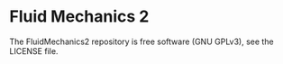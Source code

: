 # Fluid Mechanics 2
The FluidMechanics2 repository is free software (GNU GPLv3), see the LICENSE file.
